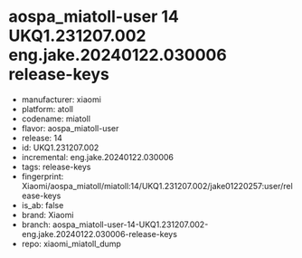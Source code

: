 # aospa_miatoll-user 14 UKQ1.231207.002 eng.jake.20240122.030006 release-keys
- manufacturer: xiaomi
- platform: atoll
- codename: miatoll
- flavor: aospa_miatoll-user
- release: 14
- id: UKQ1.231207.002
- incremental: eng.jake.20240122.030006
- tags: release-keys
- fingerprint: Xiaomi/aospa_miatoll/miatoll:14/UKQ1.231207.002/jake01220257:user/release-keys
- is_ab: false
- brand: Xiaomi
- branch: aospa_miatoll-user-14-UKQ1.231207.002-eng.jake.20240122.030006-release-keys
- repo: xiaomi_miatoll_dump
